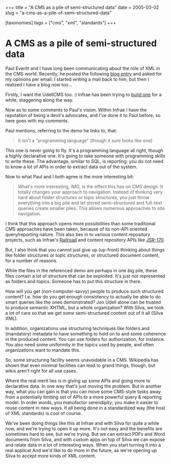+++
title = "A CMS as a pile of semi-structured data"
date = 2005-03-02
slug = "a-cms-as-a-pile-of-semi-structured-data"

[taxonomies]
tags = ["cms", "xml", "standards"]
+++

# A CMS as a pile of semi-structured data

Paul Everitt and I have long been communicating about the role of XML in
the CMS world. Recently, he posted the following [blog
entry](http://radio.weblogs.com/0116506/2005/03/02.html#a290) and asked
for my opinions per email. I started writing a mail back to him, but
then I realized I have a blog now too...

Firstly, I want the UdellCMS too. :) Infrae has been trying to [build
one](http://www.infrae.com/products/silva) for a while, staggering along
the way.

Now as to some comments to Paul's vision. Within Infrae I have the
reputation of being a devil's advocates, and I've done it to Paul
before, so here goes with my comments.

Paul mentions, referring to the demo he links to, that:

> it isn't a "programming language" (though it sure looks like one)

This one is never going to fly. It's a programming language all right,
though a highly declarative one. It's going to take someone with
programming skills to write these. The advantage, similar to SQL, is
reporting: you do not need to know a lot of APIs in order to extract
data out of the system.

Now to what Paul and I both agree is the more interesting bit:

> What's more interesting, IMO, is the effect this has on CMS design. It
> totally changes your approach to navigation. Instead of thinking very
> hard about folder structures or topic structures, you just throw
> everything into a big pile and let stored semi-structured and
> full-text queries create smaller piles. This allows numerous
> approaches to site navigation.

I think that this approach opens more possibilities than some
traditional CMS approaches have been taken, because of its non-API
oriented query/reporting nature. This also ties in to various content
repository projects, such as Infrae's
[Railroad](http://www.infrae.com/products/railroad) and content
repository APIs like
[JSR-170](http://jcp.org/aboutJava/communityprocess/pfd/jsr170/index.html).

But, I also think that you cannot just give up (up-front) thinking about
things like folder structures or topic structures, or structured
document content, for a number of reasons.

While the files in the referenced demo are perhaps in one big pile,
these files contain a *lot* of structure that can be exploited. It's
just not represented as folders and topics. Someone has to put this
structure in there.

How will you get (non-computer-savvy) people to produce such structured
content? I.e. how do you get enough consistency to actually be able to
do smart queries like the ones demonstrated? Jon Udell alone can be
trusted to produce semantic XHTML, but a whole organization? With Silva,
we took a lot of care so that we get *some* semi-structured content out
of it all (Silva XML).

In addition, organizations use structuring techniques like folders and
(mandatory) metadata to have something to hold on to and some coherence
in the produced content. You can use folders for authorization, for
instance. You also need some uniformity in the topics used by people,
and often organizations want to mandate this.

So, some structuring facility seems unavoidable in a CMS. Wikipedia has
shown that even minimal facilities can lead to grand things, though, but
wikis aren't right for all use cases.

Where the real merit lies is in giving up some APIs and going more to
declarative data. In one way that's just moving the problem. But in
another way, what you can gain is that you can move some CMS-style tasks
away from a potentially limiting set of APIs to a more powerful query &
reporting model. In order words, you manufactor serendipity; you make it
easier to reuse content in new ways. It all being done in a standardized
way (the host of XML standards) is cool of course.

We've been doing things like this at Infrae and with Silva for quite a
while now, and we're trying to open it up more. It's not easy and the
benefits are sometimes hard to see, but we're trying. But we can extract
PDFs and Word documents from Silva, and with custom apps on top of Silva
we can expose and relate data in a lot of interesting ways. When you
start turning it into a real applicat And we'd like to do more in the
future, as we're opening up Silva to accept more kinds of XML content.
